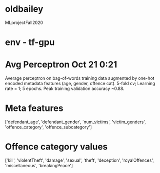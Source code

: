 # oldbailey
 MLprojectFall2020

 # env - tf-gpu

# Avg Perceptron Oct 21 0:21
Average perceptron on bag-of-words training data augmented by one-hot encoded metadata features (age, gender, offence cat).
5-fold cv; Learning rate = 1; 5 epochs.
Peak training validation accuracy ~0.88.

# Meta features
['defendant_age', 'defendant_gender', 'num_victims', 'victim_genders', 'offence_category', 'offence_subcategory']

# Offence category values
['kill', 'violentTheft', 'damage', 'sexual', 'theft', 'deception', 'royalOffences', 'miscellaneous', 'breakingPeace']
